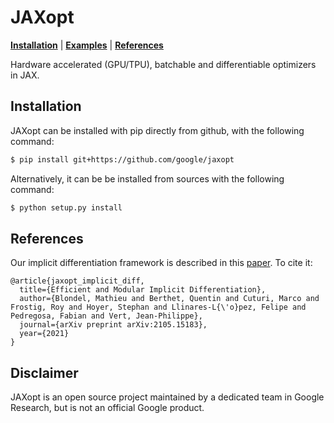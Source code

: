 # JAXopt

[**Installation**](#installation)
| [**Examples**](https://github.com/google/jaxopt/tree/main/examples)
| [**References**](#ref)

Hardware accelerated (GPU/TPU), batchable and differentiable optimizers in JAX.

## Installation<a id="installation"></a>

JAXopt can be installed with pip directly from github, with the following
command:

```bash
$ pip install git+https://github.com/google/jaxopt
```

Alternatively, it can be be installed from sources with the following command:

```bash
$ python setup.py install
```

## References<a id="ref"></a>

Our implicit differentiation framework is described in this
[paper](https://arxiv.org/abs/2105.15183). To cite it:

```
@article{jaxopt_implicit_diff,
  title={Efficient and Modular Implicit Differentiation},
  author={Blondel, Mathieu and Berthet, Quentin and Cuturi, Marco and Frostig, Roy and Hoyer, Stephan and Llinares-L{\'o}pez, Felipe and Pedregosa, Fabian and Vert, Jean-Philippe},
  journal={arXiv preprint arXiv:2105.15183},
  year={2021}
}
```

## Disclaimer

JAXopt is an open source project maintained by a dedicated team in Google Research, but is not an official Google product.
